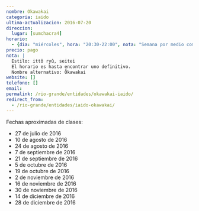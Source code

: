 ```yaml
---
nombre: Okawakai
categoria: iaido
ultima-actualizacion: 2016-07-20
direccion: 
  lugar: [sumchacra4]
horario: 
  - {dia: "miércoles", hora: "20:30-22:00", nota: "Semana por medio compartido con kendo" }
precio: pago
nota: | 
  Estilo: ittô ryû, seitei
  El horario es hasta encontrar uno definitivo.
  Nombre alternativo: Ôkawakai
website: []
telefono: []
email: 
permalink: /rio-grande/entidades/okawakai-iaido/
redirect_from:
  - /rio-grande/entidades/iaido-okawakai/
---
```


Fechas aproximadas de clases:

- 27 de julio de 2016
- 10 de agosto de 2016
- 24 de agosto de 2016
- 7 de septiembre de 2016
- 21 de septiembre de 2016
- 5 de octubre de 2016
- 19 de octubre de 2016
- 2 de noviembre de 2016
- 16 de noviembre de 2016
- 30 de noviembre de 2016
- 14 de diciembre de 2016
- 28 de diciembre de 2016
